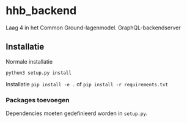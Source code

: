 
# hhb_backend
Laag 4 in het Common Ground-lagenmodel. GraphQL-backendserver

## Installatie
Normale installatie

```python3 setup.py install```

Installatie
```pip install -e .```
of
```pip install -r requirements.txt```
     
### Packages toevoegen

Dependencies moeten gedefinieerd worden in `setup.py`.
